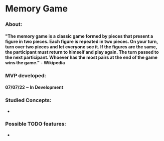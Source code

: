 # Memory Game
### About: 
#### "The memory game is a classic game formed by pieces that present a figure in two pieces. Each figure is repeated in two pieces. On your turn, turn over two pieces and let everyone see it. If the figures are the same, the participant must return to himself and play again. The turn passed to the next participant. Whoever has the most pairs at the end of the game wins the game." - Wikipedia

### MVP developed: 
#### 07/07/22 ~ In Development

### Studied Concepts: 

* 


### Possible TODO features:  

* 
